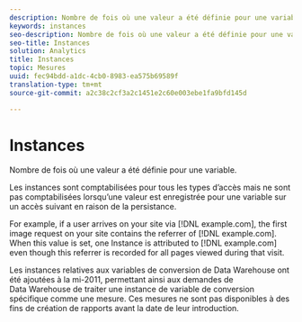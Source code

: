 ```yaml
---
description: Nombre de fois où une valeur a été définie pour une variable.
keywords: instances
seo-description: Nombre de fois où une valeur a été définie pour une variable.
seo-title: Instances
solution: Analytics
title: Instances
topic: Mesures
uuid: fec94bdd-a1dc-4cb0-8983-ea575b69589f
translation-type: tm+mt
source-git-commit: a2c38c2cf3a2c1451e2c60e003ebe1fa9bfd145d

---
```



# Instances

Nombre de fois où une valeur a été définie pour une variable.

Les instances sont comptabilisées pour tous les types d’accès mais ne sont pas comptabilisées lorsqu’une valeur est enregistrée pour une variable sur un accès suivant en raison de la persistance.

For example, if a user arrives on your site via [!DNL example.com], the first image request on your site contains the referrer of [!DNL example.com]. When this value is set, one Instance is attributed to [!DNL example.com] even though this referrer is recorded for all pages viewed during that visit.

Les instances relatives aux variables de conversion de Data Warehouse ont été ajoutées à la mi-2011, permettant ainsi aux demandes de Data Warehouse de traiter une instance de variable de conversion spécifique comme une mesure. Ces mesures ne sont pas disponibles à des fins de création de rapports avant la date de leur introduction.

